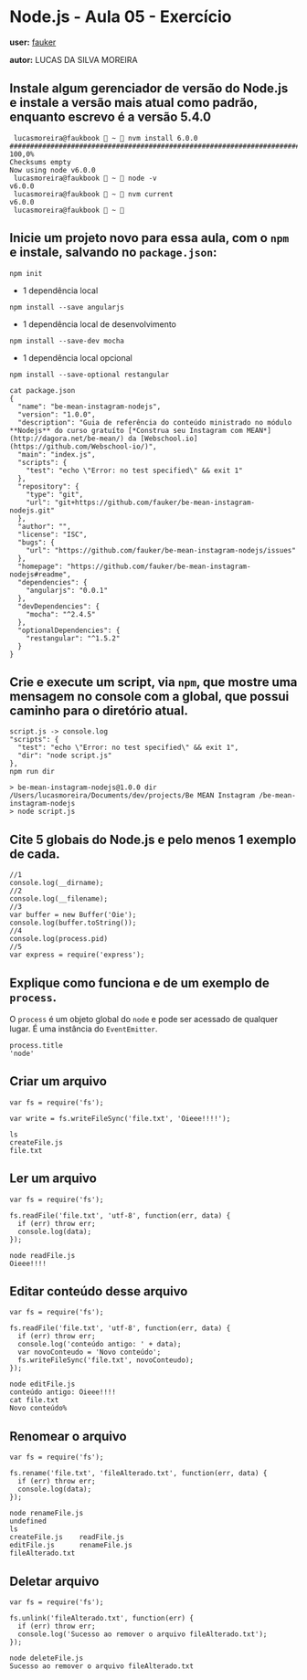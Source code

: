 # Node.js - Aula 05 - Exercício

**user:** [fauker](http://github.com/fauker)

**autor:** LUCAS DA SILVA MOREIRA


## Instale algum gerenciador de versão do Node.js e instale a versão mais atual como padrão, enquanto escrevo é a versão 5.4.0
```
 lucasmoreira@faukbook  ~  nvm install 6.0.0
######################################################################## 100,0%
Checksums empty
Now using node v6.0.0
 lucasmoreira@faukbook  ~  node -v
v6.0.0
 lucasmoreira@faukbook  ~  nvm current
v6.0.0
 lucasmoreira@faukbook  ~ 
```

## Inicie um projeto novo para essa aula, com o `npm` e instale, salvando no `package.json`:
```
npm init
```

- 1 dependência local
```
npm install --save angularjs
```
- 1 dependência local de desenvolvimento
```
npm install --save-dev mocha
```
- 1 dependência local opcional
```
npm install --save-optional restangular
```

```
cat package.json
{
  "name": "be-mean-instagram-nodejs",
  "version": "1.0.0",
  "description": "Guia de referência do conteúdo ministrado no módulo **Nodejs** do curso gratuíto [*Construa seu Instagram com MEAN*](http://dagora.net/be-mean/) da [Webschool.io](https://github.com/Webschool-io/)",
  "main": "index.js",
  "scripts": {
    "test": "echo \"Error: no test specified\" && exit 1"
  },
  "repository": {
    "type": "git",
    "url": "git+https://github.com/fauker/be-mean-instagram-nodejs.git"
  },
  "author": "",
  "license": "ISC",
  "bugs": {
    "url": "https://github.com/fauker/be-mean-instagram-nodejs/issues"
  },
  "homepage": "https://github.com/fauker/be-mean-instagram-nodejs#readme",
  "dependencies": {
    "angularjs": "0.0.1"
  },
  "devDependencies": {
    "mocha": "^2.4.5"
  },
  "optionalDependencies": {
    "restangular": "^1.5.2"
  }
}
```

## Crie e execute um script, via `npm`, que mostre uma mensagem no console com a global, que possui caminho para o diretório atual.
```
script.js -> console.log
"scripts": {
  "test": "echo \"Error: no test specified\" && exit 1",
  "dir": "node script.js"
},
npm run dir

> be-mean-instagram-nodejs@1.0.0 dir /Users/lucasmoreira/Documents/dev/projects/Be MEAN Instagram /be-mean-instagram-nodejs
> node script.js
```

## Cite 5 globais do Node.js e pelo menos 1 exemplo de cada.
```
//1
console.log(__dirname);
//2
console.log(__filename);
//3
var buffer = new Buffer('Oie');
console.log(buffer.toString());
//4
console.log(process.pid)
//5
var express = require('express');
```

## Explique como funciona e de um exemplo de `process`.
O `process` é um objeto global do `node` e pode ser acessado de qualquer
lugar. É uma instância do `EventEmitter`.

```
process.title
'node'
```

## Criar um arquivo
```
var fs = require('fs');

var write = fs.writeFileSync('file.txt', 'Oieee!!!!');

ls
createFile.js
file.txt
```

## Ler um arquivo
```
var fs = require('fs');

fs.readFile('file.txt', 'utf-8', function(err, data) {
  if (err) throw err;
  console.log(data);
});

node readFile.js
Oieee!!!!
```

## Editar conteúdo desse arquivo
```
var fs = require('fs');

fs.readFile('file.txt', 'utf-8', function(err, data) {
  if (err) throw err;
  console.log('conteúdo antigo: ' + data);
  var novoConteudo = 'Novo conteúdo';
  fs.writeFileSync('file.txt', novoConteudo);
});

node editFile.js
conteúdo antigo: Oieee!!!!
cat file.txt
Novo conteúdo%
```

## Renomear o arquivo
```
var fs = require('fs');

fs.rename('file.txt', 'fileAlterado.txt', function(err, data) {
  if (err) throw err;
  console.log(data);
});

node renameFile.js
undefined
ls
createFile.js    readFile.js
editFile.js      renameFile.js
fileAlterado.txt
```

## Deletar arquivo
```
var fs = require('fs');

fs.unlink('fileAlterado.txt', function(err) {
  if (err) throw err;
  console.log('Sucesso ao remover o arquivo fileAlterado.txt');
});

node deleteFile.js
Sucesso ao remover o arquivo fileAlterado.txt
```

